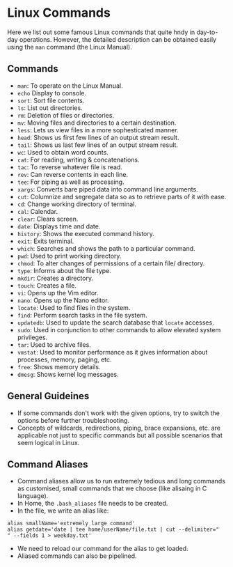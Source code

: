 # Linux Commands

Here we list out some famous Linux commands that quite hndy in day-to-day operations. However, the detailed description can be obtained easily using the `man` command (the Linux Manual).


## Commands

- `man`: To operate on the Linux Manual.
- `echo` Display to console.
- `sort`: Sort file contents.
- `ls`: List out directories.
- `rm`: Deletion of files or directories.
- `mv`: Moving files and directories to a certain destination.
- `less`: Lets us view files in a more sophesticated manner.
- `head`: Shows us first few lines of an output stream result.
- `tail`: Shows us last few lines of an output stream result.
- `wc`: Used to obtain word counts.
- `cat`: For reading, writing & concatenations.
- `tac`: To reverse whatever file is read.
- `rev`: Can reverse contents in each line.
- `tee`: For piping as well as processing.
- `xargs`: Converts bare piped data into command line arguments.
- `cut`: Columnize and segregate data so as to retrieve parts of it with ease.
- `cd`: Change working directory of terminal.
- `cal`: Calendar.
- `clear`: Clears screen.
- `date`: Displays time and date.
- `history`: Shows the executed command history.
- `exit`: Exits terminal.
- `which`: Searches and shows the path to a particular command.
- `pwd`: Used to print working directory.
- `chmod`: To alter changes of permissions of a certain file/ directory.
- `type`: Informs about the file type.
- `mkdir`: Creates a directory.
- `touch`: Creates a file.
- `vi`: Opens up the Vim editor.
- `nano`: Opens up the Nano editor.
- `locate`: Used to find files in the system.
- `find`: Perform search tasks in the file system.
- `updatedb`: Used to update the search database that `locate` accesses.
- `sudo`: Used in conjunction to other commands to allow elevated system privileges.
- `tar`: Used to archive files.
- `vmstat`: Used to monitor performance as it gives information about processes, memory, paging, etc.
- `free`: Shows memory details.
- `dmesg`: Shows kernel log messages.


## General Guideines

- If some commands don't work with the given options, try to switch the options before further troubleshooting.
- Concepts of wildcards, redirections, piping, brace expansions, etc. are applicable not just to specific commands but all possible scenarios that seem logical in Linux.


## Command Aliases

- Command aliases allow us to run extremely tedious and long commands as customised, small commands that we choose (like alisaing in C language).
- In Home, the `.bash_aliases` file needs to be created.
- In the file, we write an alias like:
```
alias smallName='extremely large command'
alias getdate='date | tee home/userName/file.txt | cut --delimiter="  " --fields 1 > weekday.txt'
```
- We need to reload our command for the alias to get loaded.
- Aliased commands can also be pipelined.